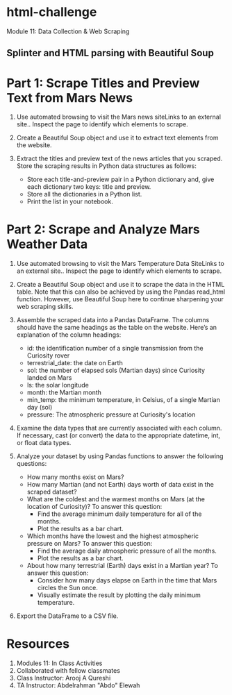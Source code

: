 # html-challenge
Module 11: Data Collection &amp; Web Scraping

## Splinter and HTML parsing with Beautiful Soup

# Part 1: Scrape Titles and Preview Text from Mars News
1. Use automated browsing to visit the Mars news siteLinks to an external site.. Inspect the page to identify which elements to scrape.

2. Create a Beautiful Soup object and use it to extract text elements from the website.

3. Extract the titles and preview text of the news articles that you scraped. Store the scraping results in Python data structures as follows:
    - Store each title-and-preview pair in a Python dictionary and, give each dictionary two keys: title and preview.
    - Store all the dictionaries in a Python list.
    - Print the list in your notebook.

# Part 2: Scrape and Analyze Mars Weather Data
1. Use automated browsing to visit the Mars Temperature Data SiteLinks to an external site.. Inspect the page to identify which elements to scrape.
2. Create a Beautiful Soup object and use it to scrape the data in the HTML table. Note that this can also be achieved by using the Pandas read_html function. However, use Beautiful Soup here to continue sharpening your web scraping skills.

3. Assemble the scraped data into a Pandas DataFrame. The columns should have the same headings as the table on the website. Here’s an explanation of the column headings:

	- id: the identification number of a single transmission from the Curiosity rover
	- terrestrial_date: the date on Earth
	- sol: the number of elapsed sols (Martian days) since Curiosity landed on Mars
	- ls: the solar longitude
	- month: the Martian month
	- min_temp: the minimum temperature, in Celsius, of a single Martian day (sol)
	- pressure: The atmospheric pressure at Curiosity's location

4. Examine the data types that are currently associated with each column. If necessary, cast (or convert) the data to the appropriate datetime, int, or float data types.

5. Analyze your dataset by using Pandas functions to answer the following questions:

	- How many months exist on Mars?
	- How many Martian (and not Earth) days worth of data exist in the scraped dataset?
	- What are the coldest and the warmest months on Mars (at the location of Curiosity)? To answer this question:
		- Find the average minimum daily temperature for all of the months.
		- Plot the results as a bar chart.
	- Which months have the lowest and the highest atmospheric pressure on Mars? To answer this question:
		- Find the average daily atmospheric pressure of all the months.
		- Plot the results as a bar chart.
	- About how many terrestrial (Earth) days exist in a Martian year? To answer this question:
		- Consider how many days elapse on Earth in the time that Mars circles the Sun once.
		- Visually estimate the result by plotting the daily minimum temperature.
6. Export the DataFrame to a CSV file.

# Resources
1. Modules 11: In Class Activities
2. Collaborated with fellow classmates
3. Class Instructor: Arooj A Qureshi
4. TA Instructor: Abdelrahman "Abdo" Elewah
   
